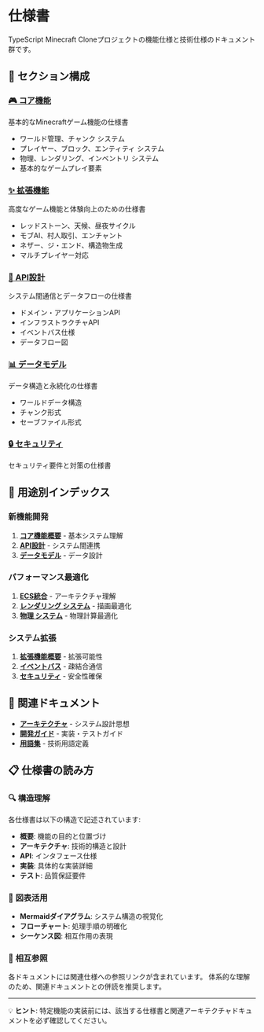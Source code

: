 # 仕様書

TypeScript Minecraft Cloneプロジェクトの機能仕様と技術仕様のドキュメント群です。

## 📁 セクション構成

### [🎮 コア機能](00-core-features/)
基本的なMinecraftゲーム機能の仕様書
- ワールド管理、チャンク システム
- プレイヤー、ブロック、エンティティ システム
- 物理、レンダリング、インベントリ システム
- 基本的なゲームプレイ要素

### [✨ 拡張機能](01-enhanced-features/)
高度なゲーム機能と体験向上のための仕様書
- レッドストーン、天候、昼夜サイクル
- モブAI、村人取引、エンチャント
- ネザー、ジ・エンド、構造物生成
- マルチプレイヤー対応

### [🔌 API設計](02-api-design/)
システム間通信とデータフローの仕様書
- ドメイン・アプリケーションAPI
- インフラストラクチャAPI
- イベントバス仕様
- データフロー図

### [📊 データモデル](03-data-models/)
データ構造と永続化の仕様書
- ワールドデータ構造
- チャンク形式
- セーブファイル形式

### [🔒 セキュリティ](04-security-specification.md)
セキュリティ要件と対策の仕様書

## 🎯 用途別インデックス

### 新機能開発
1. **[コア機能概要](00-core-features/00-overview.md)** - 基本システム理解
2. **[API設計](02-api-design/)** - システム間連携
3. **[データモデル](03-data-models/)** - データ設計

### パフォーマンス最適化
1. **[ECS統合](../01-architecture/05-ecs-integration.md)** - アーキテクチャ理解
2. **[レンダリング システム](00-core-features/05-rendering-system.md)** - 描画最適化
3. **[物理 システム](00-core-features/06-physics-system.md)** - 物理計算最適化

### システム拡張
1. **[拡張機能概要](01-enhanced-features/00-overview.md)** - 拡張可能性
2. **[イベントバス](02-api-design/02-event-bus-specification.md)** - 疎結合通信
3. **[セキュリティ](04-security-specification.md)** - 安全性確保

## 🔗 関連ドキュメント

- **[アーキテクチャ](../01-architecture/)** - システム設計思想
- **[開発ガイド](../03-guides/)** - 実装・テストガイド
- **[用語集](../04-appendix/00-glossary.md)** - 技術用語定義

## 📋 仕様書の読み方

### 🔍 **構造理解**
各仕様書は以下の構造で記述されています:
- **概要**: 機能の目的と位置づけ
- **アーキテクチャ**: 技術的構造と設計
- **API**: インタフェース仕様
- **実装**: 具体的な実装詳細
- **テスト**: 品質保証要件

### 🎨 **図表活用**
- **Mermaidダイアグラム**: システム構造の視覚化
- **フローチャート**: 処理手順の明確化
- **シーケンス図**: 相互作用の表現

### 🧩 **相互参照**
各ドキュメントには関連仕様への参照リンクが含まれています。
体系的な理解のため、関連ドキュメントとの併読を推奨します。

---

💡 **ヒント**: 特定機能の実装前には、該当する仕様書と関連アーキテクチャドキュメントを必ず確認してください。
